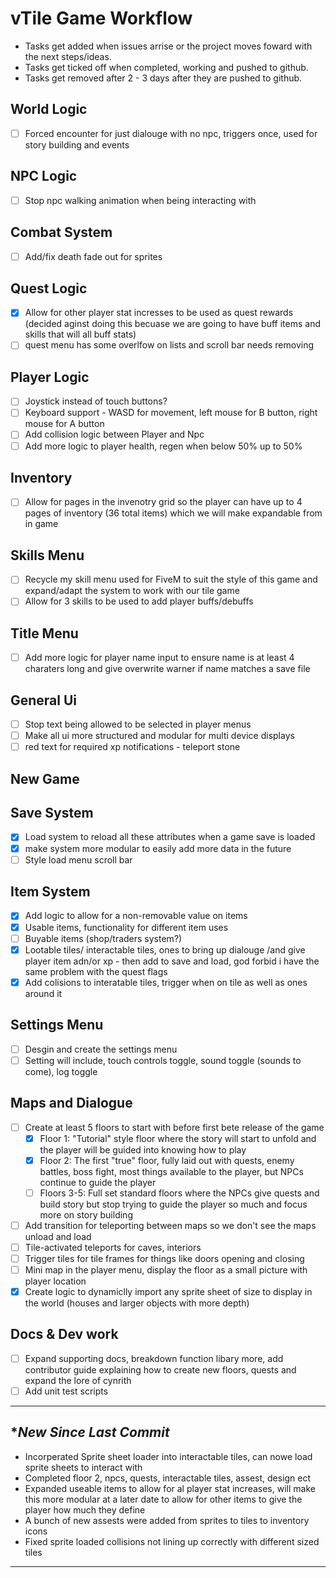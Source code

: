 # vTile Game Workflow
- Tasks get added when issues arrise or the project moves foward with the next steps/ideas.
- Tasks get ticked off when completed, working and pushed to github.
- Tasks get removed after 2 - 3 days after they are pushed to github.

## World Logic
- [ ] Forced encounter for just dialouge with no npc, triggers once, used for story building and events

## NPC Logic 
- [ ] Stop npc walking animation when being interacting with 

## Combat System
- [ ] Add/fix death fade out for sprites

## Quest Logic
- [x] Allow for other player stat incresses to be used as quest rewards (decided aginst doing this becuase we are going to have buff items and skills that will all buff stats)
- [ ] quest menu has some overlfow on lists and scroll bar needs removing

## Player Logic
- [ ] Joystick instead of touch buttons?
- [ ] Keyboard support - WASD for movement, left mouse for B button, right mouse for A button
- [ ] Add collision logic between Player and Npc
- [ ] Add more logic to player health, regen when below 50% up to 50%

## Inventory 
- [ ] Allow for pages in the invenotry grid so the player can have up to 4 pages of inventory (36 total items) which we will make expandable from in game
      
## Skills Menu
- [ ] Recycle my skill menu used for FiveM to suit the style of this game and expand/adapt the system to work with our tile game
- [ ] Allow for 3 skills to be used to add player buffs/debuffs

## Title Menu
- [ ] Add more logic for player name input to ensure name is at least 4 charaters long and give overwrite warner if name matches a save file

## General Ui
- [ ] Stop text being allowed to be selected in player menus
- [ ] Make all ui more structured and modular for multi device displays
- [ ] red text for required xp notifications - teleport stone 

## New Game


## Save System
- [x] Load system to reload all these attributes when a game save is loaded
- [x] make system more modular to easily add more data in the future 
- [ ] Style load menu scroll bar
 
## Item System
- [x] Add logic to allow for a non-removable value on items
- [x] Usable items, functionality for different item uses 
- [ ] Buyable items (shop/traders system?) 
- [x] Lootable tiles/ interactable tiles, ones to bring up dialouge /and give player item adn/or xp - then add to save and load, god forbid i have the same problem with the quest flags
- [x] Add colisions to interatable tiles, trigger when on tile as well as ones around it

## Settings Menu
- [ ] Desgin and create the settings menu 
- [ ] Setting will include, touch controls toggle, sound toggle (sounds to come), log toggle 

## Maps and Dialogue
- [ ] Create at least 5 floors to start with before first bete release of the game 
    - [x] Floor 1: "Tutorial" style floor where the story will start to unfold and the player will be guided into knowing how to play
    - [x] Floor 2: The first "true" floor, fully laid out with quests, enemy battles, boss fight, most things available to the player, but NPCs continue to guide the player
    - [ ] Floors 3-5: Full set standard floors where the NPCs give quests and build story but stop trying to guide the player so much and focus more on story building
- [ ] Add transition for teleporting between maps so we don't see the maps unload and load 
- [ ] Tile-activated teleports for caves, interiors
- [ ] Trigger tiles for tile frames for things like doors opening and closing 
- [ ] Mini map in the player menu, display the floor as a small picture with player location
- [x] Create logic to dynamiclly import any sprite sheet of size to display in the world (houses and larger objects with more depth)

## Docs & Dev work
- [ ] Expand supporting docs, breakdown function libary more, add contributor guide explaining how to create new floors, quests and expand the lore of cynrith
- [ ] Add unit test scripts 

---


## **New Since Last Commit*

- Incorperated Sprite sheet loader into interactable tiles, can nowe load sprite sheets to interact with
- Completed floor 2, npcs, quests, interactable tiles, assest, design ect 
- Expanded useable items to allow for al player stat increases, will make this more modular at a later date to allow for other items to give the player how much they define 
- A bunch of new assests were added from sprites to tiles to inventory icons
- Fixed sprite loaded collisions not lining up correctly with different sized tiles

---
